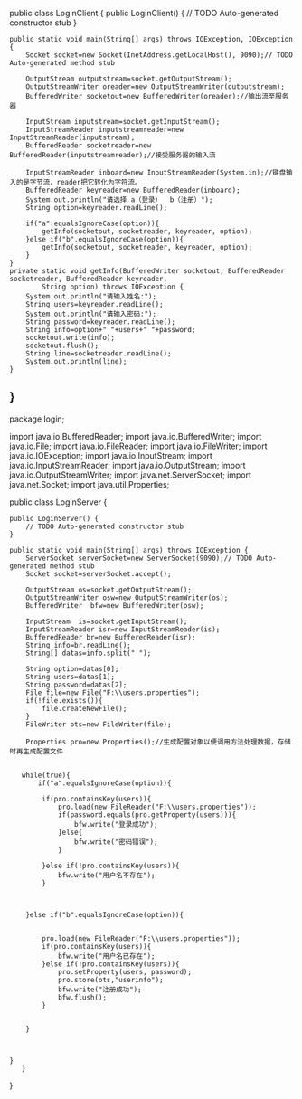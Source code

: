 public class LoginClient {
	public LoginClient() {
		// TODO Auto-generated constructor stub
	}

	public static void main(String[] args) throws IOException, IOException {
		Socket socket=new Socket(InetAddress.getLocalHost(), 9090);// TODO Auto-generated method stub
        
		OutputStream outputstream=socket.getOutputStream();
        OutputStreamWriter oreader=new OutputStreamWriter(outputstream);
        BufferedWriter socketout=new BufferedWriter(oreader);//输出流至服务器
        
        InputStream inputstream=socket.getInputStream();
        InputStreamReader inputstreamreader=new InputStreamReader(inputstream);
        BufferedReader socketreader=new BufferedReader(inputstreamreader);//接受服务器的输入流
        
        InputStreamReader inboard=new InputStreamReader(System.in);//键盘输入的是字节流，reader把它转化为字符流。
        BufferedReader keyreader=new BufferedReader(inboard);
        System.out.println("请选择 a（登录）  b（注册）");
        String option=keyreader.readLine();
        
        if("a".equalsIgnoreCase(option)){
        	getInfo(socketout, socketreader, keyreader, option);
        }else if("b".equalsIgnoreCase(option)){
        	getInfo(socketout, socketreader, keyreader, option);
        }    
	}
	private static void getInfo(BufferedWriter socketout, BufferedReader socketreader, BufferedReader keyreader,
			String option) throws IOException {
		System.out.println("请输入姓名:");
		String users=keyreader.readLine();
		System.out.println("请输入密码:");
		String password=keyreader.readLine();
		String info=option+" "+users+" "+password;
		socketout.write(info);
		socketout.flush();
		String line=socketreader.readLine();
		System.out.println(line);
	}
}
---------
package login;

import java.io.BufferedReader;
import java.io.BufferedWriter;
import java.io.File;
import java.io.FileReader;
import java.io.FileWriter;
import java.io.IOException;
import java.io.InputStream;
import java.io.InputStreamReader;
import java.io.OutputStream;
import java.io.OutputStreamWriter;
import java.net.ServerSocket;
import java.net.Socket;
import java.util.Properties;

public class LoginServer {

	public LoginServer() {
		// TODO Auto-generated constructor stub
	}

	public static void main(String[] args) throws IOException {
		ServerSocket serverSocket=new ServerSocket(9090);// TODO Auto-generated method stub
        Socket socket=serverSocket.accept();               
		
        OutputStream os=socket.getOutputStream();
        OutputStreamWriter osw=new OutputStreamWriter(os);
        BufferedWriter  bfw=new BufferedWriter(osw);
        
        InputStream  is=socket.getInputStream();
		InputStreamReader isr=new InputStreamReader(is);
        BufferedReader br=new BufferedReader(isr);
        String info=br.readLine();
        String[] datas=info.split(" ");
        
        String option=datas[0];
        String users=datas[1];
        String password=datas[2];
        File file=new File("F:\\users.properties");
        if(!file.exists()){
        	file.createNewFile();
        }
        FileWriter ots=new FileWriter(file);
    	
        Properties pro=new Properties();//生成配置对象以便调用方法处理数据，存储时再生成配置文件
    	
    	
       while(true){
    	   if("a".equalsIgnoreCase(option)){
       
        	if(pro.containsKey(users)){
        		pro.load(new FileReader("F:\\users.properties"));
        		if(password.equals(pro.getProperty(users))){
        			bfw.write("登录成功");
        		}else{
        			bfw.write("密码错误");
        		}
        		
        	}else if(!pro.containsKey(users)){
        		bfw.write("用户名不存在");
        	}
        	
        	
        	
        }else if("b".equalsIgnoreCase(option)){
            
        	
            pro.load(new FileReader("F:\\users.properties"));
            if(pro.containsKey(users)){
            	bfw.write("用户名已存在");
            }else if(!pro.containsKey(users)){
            	pro.setProperty(users, password);
                pro.store(ots,"userinfo");
                bfw.write("注册成功");
                bfw.flush();
            }
           
        	
        }
        
        
        
	}
       }

}


